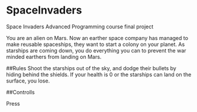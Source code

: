 # SpaceInvaders
Space Invaders Advanced Programming course final project

You are an alien on Mars. Now an earther space company has managed to make reusable spaceships, they want to start a colony on your planet. 
As starships are coming down, you do everything you can to prevent the war minded earthers from landing on Mars. 

##Rules
Shoot the starships out of the sky, and dodge their bullets by hiding behind the shields. If your health is 0 or the starships can land on the surface, you lose.


##Controlls

Press 
